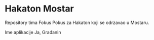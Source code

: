 # Hakaton Mostar
Repository tima Fokus Pokus za Hakaton koji se odrzavao u Mostaru.

Ime aplikacije Ja, Građanin
